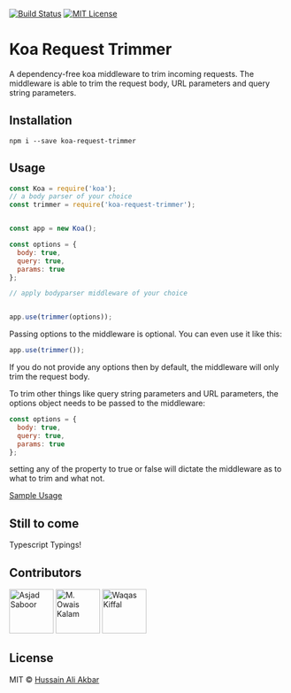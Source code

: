 [![Build Status](https://travis-ci.com/HussainAliAkbar/koa-request-trimmer.svg?branch=master)](https://travis-ci.com/HussainAliAkbar/koa-request-trimmer)
[![MIT License][license-badge]][LICENSE]

[license-badge]: https://img.shields.io/badge/License-MIT-yellow.svg
[license]: https://github.com/HussainAliAkbar/request-trimmer/blob/master/LICENSE

# Koa Request Trimmer
A dependency-free koa middleware to trim incoming requests.
The middleware is able to trim the request body, URL parameters and query string parameters.


## Installation
```
npm i --save koa-request-trimmer
```

## Usage

```js
const Koa = require('koa');
// a body parser of your choice
const trimmer = require('koa-request-trimmer');


const app = new Koa();

const options = {
  body: true,
  query: true,
  params: true
};

// apply bodyparser middleware of your choice


app.use(trimmer(options));

```

Passing options to the middleware is optional. You can even use it like this:

```js
app.use(trimmer());
```

If you do not provide any options then by default, the middleware will only trim the request body.

To trim other things like query string parameters and URL parameters, the options object needs to be passed to the middleware:

```js
const options = {
  body: true,
  query: true,
  params: true
};
```

setting any of the property to true or false will dictate the middleware as to what to trim and what not.


[Sample Usage](https://github.com/HussainAliAkbar/koa-request-trimmer/blob/master/sample-usage.js)

## Still to come
Typescript Typings!

## Contributors


<a href="https://github.com/asjadsaboor"><img src="https://avatars1.githubusercontent.com/u/11973227?s=460&v=4" title="Asjad Saboor" width="80" height="80"></a>
<a href="https://github.com/mowaiskalam"><img src="https://avatars3.githubusercontent.com/u/17184822?s=460&v=4" title="M. Owais Kalam" width="80" height="80"></a>
<a href="https://github.com/wkgalla"><img src="https://avatars2.githubusercontent.com/u/22365139?s=460&v=4" title="Waqas Kiffal" width="80" height="80"></a>



## License

MIT © [Hussain Ali Akbar](http://hussainaliakbar.github.io)
